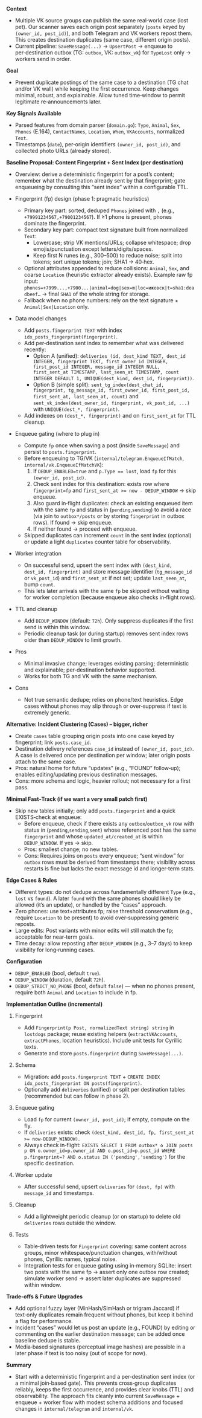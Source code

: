 **Context**
- Multiple VK source groups can publish the same real‑world case (lost pet). Our scanner saves each origin post separately (`posts` keyed by `(owner_id, post_id)`), and both Telegram and VK workers repost them. This creates destination duplicates (same case, different origin posts).
- Current pipeline: `SaveMessage(...)` → `UpsertPost` → enqueue to per‑destination outbox (TG: `outbox`, VK: `outbox_vk`) for `TypeLost` only → workers send in order.

**Goal**
- Prevent duplicate postings of the same case to a destination (TG chat and/or VK wall) while keeping the first occurrence. Keep changes minimal, robust, and explainable. Allow tuned time‑window to permit legitimate re‑announcements later.

**Key Signals Available**
- Parsed features from domain parser (`domain.go`): `Type`, `Animal`, `Sex`, `Phones` (E.164), `ContactNames`, `Location`, `When`, `VKAccounts`, normalized `Text`.
- Timestamps (`date`), per‑origin identifiers `(owner_id, post_id)`, and collected photo URLs (already stored).

**Baseline Proposal: Content Fingerprint + Sent Index (per destination)**

- Overview: derive a deterministic fingerprint for a post’s content; remember what the destination already sent by that fingerprint; gate enqueueing by consulting this “sent index” within a configurable TTL.

- Fingerprint (fp) design (phase 1: pragmatic heuristics)
  - Primary key part: sorted, deduped `Phones` joined with `,` (e.g., `+79991234567,+79001234567`). If ≥1 phone is present, phones dominate the fingerprint.
  - Secondary key part: compact text signature built from normalized `Text`:
    - Lowercase; strip VK mentions/URLs; collapse whitespace; drop emojis/punctuation except letters/digits/spaces.
    - Keep first N runes (e.g., 300–500) to reduce noise; split into tokens; sort unique tokens; join; SHA1 → 40‑hex.
  - Optional attributes appended to reduce collisions: `Animal`, `Sex`, and coarse `Location` (heuristic extractor already exists). Example raw fp input: `phones=+7999...,+7900...|animal=dog|sex=m|loc=ижевск|t=sha1:deadbeef…` → final `SHA1` of the whole string for storage.
  - Fallback when no phone numbers: rely on the text signature + `Animal|Sex|Location` only.

- Data model changes
  - Add `posts.fingerprint TEXT` with index `idx_posts_fingerprint(fingerprint)`.
  - Add per‑destination sent index to remember what was delivered recently:
    - Option A (unified): `deliveries (id, dest_kind TEXT, dest_id INTEGER, fingerprint TEXT, first_owner_id INTEGER, first_post_id INTEGER, message_id INTEGER NULL, first_sent_at TIMESTAMP, last_seen_at TIMESTAMP, count INTEGER DEFAULT 1, UNIQUE(dest_kind, dest_id, fingerprint))`.
    - Option B (simple split): `sent_tg_index(dest_chat_id, fingerprint, tg_message_id, first_owner_id, first_post_id, first_sent_at, last_seen_at, count)` and `sent_vk_index(dest_owner_id, fingerprint, vk_post_id, ...)` with `UNIQUE(dest_*, fingerprint)`.
  - Add indexes on `(dest_*, fingerprint)` and on `first_sent_at` for TTL cleanup.

- Enqueue gating (where to plug in)
  - Compute `fp` once when saving a post (inside `SaveMessage`) and persist to `posts.fingerprint`.
  - Before enqueuing to TG/VK (`internal/telegram.EnqueueIfMatch`, `internal/vk.EnqueueIfMatchVK`):
    1) If `DEDUP_ENABLED=true` and `p.Type == lost`, load `fp` for this `(owner_id, post_id)`.
    2) Check sent index for this destination: exists row where `fingerprint=fp` and `first_sent_at >= now - DEDUP_WINDOW` → skip enqueue.
    3) Also guard in‑flight duplicates: check an existing enqueued item with the same `fp` and status in (`pending`,`sending`) to avoid a race (via join to `outbox*/posts` or by storing `fingerprint` in outbox rows). If found → skip enqueue.
    4) If neither found → proceed with enqueue.
  - Skipped duplicates can increment `count` in the sent index (optional) or update a light `duplicates` counter table for observability.

- Worker integration
  - On successful send, upsert the sent index with `(dest_kind, dest_id, fingerprint)` and store message identifier (`tg_message_id` or `vk_post_id`) and `first_sent_at` if not set; update `last_seen_at`, bump `count`.
  - This lets later arrivals with the same `fp` be skipped without waiting for worker completion (because enqueue also checks in‑flight rows).

- TTL and cleanup
  - Add `DEDUP_WINDOW` (default: `72h`). Only suppress duplicates if the first send is within this window.
  - Periodic cleanup task (or during startup) removes sent index rows older than `DEDUP_WINDOW` to limit growth.

- Pros
  - Minimal invasive change; leverages existing parsing; deterministic and explainable; per‑destination behavior supported.
  - Works for both TG and VK with the same mechanism.

- Cons
  - Not true semantic dedupe; relies on phone/text heuristics. Edge cases without phones may slip through or over‑suppress if text is extremely generic.

**Alternative: Incident Clustering (Cases) – bigger, richer**
- Create `cases` table grouping origin posts into one case keyed by fingerprint; link `posts.case_id`.
- Destination delivery references `case_id` instead of `(owner_id, post_id)`. A case is delivered once per destination per window; later origin posts attach to the same case.
- Pros: natural home for future “updates” (e.g., “FOUND” follow‑up); enables editing/updating previous destination messages.
- Cons: more schema and logic, heavier rollout; not necessary for a first pass.

**Minimal Fast‑Track (if we want a very small patch first)**
- Skip new tables initially; only add `posts.fingerprint` and a quick EXISTS‑check at enqueue:
  - Before enqueue, check if there exists any `outbox`/`outbox_vk` row with status in (`pending`,`sending`,`sent`) whose referenced post has the same `fingerprint` and whose `updated_at/created_at` is within `DEDUP_WINDOW`. If yes → skip.
  - Pros: smallest change; no new tables.
  - Cons: Requires joins on `posts` every enqueue; “sent window” for `outbox` rows must be derived from timestamps there; visibility across restarts is fine but lacks the exact message id and longer‑term stats.

**Edge Cases & Rules**
- Different types: do not dedupe across fundamentally different `Type` (e.g., `lost` vs `found`). A later `found` with the same phones should likely be allowed (it’s an update), or handled by the “cases” approach.
- Zero phones: use text+attributes fp; raise threshold conservatism (e.g., require `Location` to be present) to avoid over‑suppressing generic reposts.
- Large edits: Post variants with minor edits will still match the fp; acceptable for near‑term goals.
- Time decay: allow reposting after `DEDUP_WINDOW` (e.g., 3–7 days) to keep visibility for long‑running cases.

**Configuration**
- `DEDUP_ENABLED` (bool, default `true`).
- `DEDUP_WINDOW` (duration, default `72h`).
- `DEDUP_STRICT_NO_PHONE` (bool, default `false`) — when no phones present, require both `Animal` and `Location` to include in fp.

**Implementation Outline (incremental)**
1) Fingerprint
   - Add `Fingerprint(p Post, normalizedText string) string` in `lostdogs` package; reuse existing helpers (`extractVKAccounts`, `extractPhones`, location heuristics). Include unit tests for Cyrillic texts.
   - Generate and store `posts.fingerprint` during `SaveMessage(...)`.

2) Schema
   - Migration: add `posts.fingerprint TEXT` + `CREATE INDEX idx_posts_fingerprint ON posts(fingerprint)`.
   - Optionally add `deliveries` (unified) or split per destination tables (recommended but can follow in phase 2).

3) Enqueue gating
   - Load `fp` for current `(owner_id, post_id)`; if empty, compute on the fly.
   - If `deliveries` exists: check `(dest_kind, dest_id, fp, first_sent_at >= now-DEDUP_WINDOW)`.
   - Always check in‑flight: `EXISTS SELECT 1 FROM outbox* o JOIN posts p ON o.owner_id=p.owner_id AND o.post_id=p.post_id WHERE p.fingerprint=? AND o.status IN ('pending','sending')` for the specific destination.

4) Worker update
   - After successful send, upsert `deliveries` for `(dest, fp)` with `message_id` and timestamps.

5) Cleanup
   - Add a lightweight periodic cleanup (or on startup) to delete old `deliveries` rows outside the window.

6) Tests
   - Table‑driven tests for `Fingerprint` covering: same content across groups, minor whitespace/punctuation changes, with/without phones, Cyrillic names, typical noise.
   - Integration tests for enqueue gating using in‑memory SQLite: insert two posts with the same fp → assert only one outbox row created; simulate worker send → assert later duplicates are suppressed within window.

**Trade‑offs & Future Upgrades**
- Add optional fuzzy layer (MinHash/SimHash or trigram Jaccard) if text‑only duplicates remain frequent without phones, but keep it behind a flag for performance.
- Incident “cases” would let us post an update (e.g., FOUND) by editing or commenting on the earlier destination message; can be added once baseline dedupe is stable.
- Media‑based signatures (perceptual image hashes) are possible in a later phase if text is too noisy (out of scope for now).

**Summary**
- Start with a deterministic fingerprint and a per‑destination sent index (or a minimal join‑based gate). This prevents cross‑group duplicates reliably, keeps the first occurrence, and provides clear knobs (TTL) and observability. The approach fits cleanly into current `SaveMessage` + enqueue + worker flow with modest schema additions and focused changes in `internal/telegram` and `internal/vk`.


